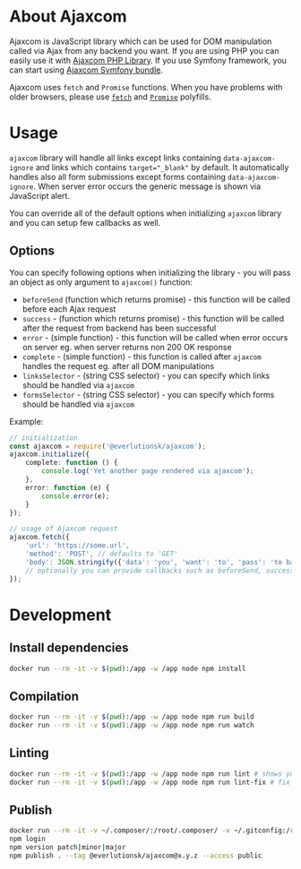 # About Ajaxcom

Ajaxcom is JavaScript library which can be used for DOM manipulation called via Ajax from any backend you want. If you are using PHP you can easily use it with [Ajaxcom PHP Library](https://github.com/everlutionsk/ajaxcom-php). If you use Symfony framework, you can start using [Ajaxcom Symfony bundle](https://github.com/everlutionsk/ajaxcom-bundle).

Ajaxcom uses `fetch` and `Promise` functions. When you have problems with older browsers, please use [`fetch`](https://github.com/github/fetch) and [`Promise`](https://www.npmjs.com/package/promise-polyfill) polyfills.

# Usage

`ajaxcom` library will handle all links except links containing `data-ajaxcom-ignore` and links which contains `target="_blank"` by default. It automatically handles also all form submissions except forms containing `data-ajaxcom-ignore`. When server error occurs the generic message is shown via JavaScript alert.

You can override all of the default options when initializing `ajaxcom` library and you can setup few callbacks as well.

## Options

You can specify following options when initializing the library - you will pass an object as only argument to `ajaxcom()` function:

- `beforeSend` (function which returns promise) - this function will be called before each Ajax request
- `success` - (function which returns promise) - this function will be called after the request from backend has been successful
- `error` - (simple function) - this function will be called when error occurs on server eg. when server returns non 200 OK response
- `complete` - (simple function) - this function is called after `ajaxcom` handles the request eg. after all DOM manipulations
- `linksSelector` - (string CSS selector) - you can specify which links should be handled via `ajaxcom`
- `formsSelector` - (string CSS selector) - you can specify which forms should be handled via `ajaxcom`

Example:

```typescript
// initialization
const ajaxcom = require('@everlutionsk/ajaxcom');
ajaxcom.initialize({
    complete: function () {
        console.log('Yet another page rendered via ajaxcom');
    },
    error: function (e) {
        console.error(e);
    }
});

// usage of Ajaxcom request
ajaxcom.fetch({
    'url': 'https://some.url',
    'method': 'POST', // defaults to 'GET'
    'body': JSON.stringify({'data': 'you', 'want': 'to', 'pass': 'to backend'}), // optional
    // optionally you can provide callbacks such as beforeSend, success, error and complete
});
```

# Development

## Install dependencies

```bash
docker run --rm -it -v $(pwd):/app -w /app node npm install
```

## Compilation

```bash
docker run --rm -it -v $(pwd):/app -w /app node npm run build
docker run --rm -it -v $(pwd):/app -w /app node npm run watch
```

## Linting

```bash
docker run --rm -it -v $(pwd):/app -w /app node npm run lint # shows you the problems
docker run --rm -it -v $(pwd):/app -w /app node npm run lint-fix # fix the majority problems for you
```

## Publish

```bash
docker run --rm -it -v ~/.composer/:/root/.composer/ -v ~/.gitconfig:/root/.gitconfig -v $(pwd):/app -w /app node bash
npm login
npm version patch|minor|major
npm publish . --tag @everlutionsk/ajaxcom@x.y.z --access public
```
